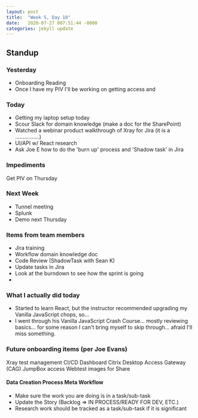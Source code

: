 ```yaml
---
layout: post
title:  "Week 5, Day 18"
date:   2020-07-27 007:51:44 -0600
categories: jekyll update
---
```


## Standup

### Yesterday
* Onboarding Reading
* Once I have my PIV I'll be working on getting access and 

### Today
* Getting my laptop setup today
* Scour Slack for domain knowledge (make a doc for the SharePoint)
* Watched a webinar product walkthrough of Xray for Jira (it is a ................)
* UI/API w/ React research
* Ask Joe E how to do the 'burn up' process and 'Shadow task' in Jira

### Impediments
Get PIV on Thursday

### Next Week
* Tunnel meeting
* Splunk
* Demo next Thursday

### Items from team members
* Jira training
* Workflow domain knowledge doc
* Code Review (ShadowTask with Sean K)
* Update tasks in Jira
* Look at the burndown to see how the sprint is going
* 

### What I actually did today
* Started to learn React, but the instructor recommended upgrading my Vanilla JavaScript chops, so...
* I went through his Vanilla JavaScript Crash Course... mostly reviewing basics... for some reason I can't bring myself to skip through... afraid I'll miss something.

### Future onboarding items (per Joe Evans)
Xray test management
CI/CD Dashboard
Citrix Desktop Access Gateway (CAG)
JumpBox access
Webtest images for Share

#### Data Creation Process Meta Workflow
* Make sure the work you are doing is in a task/sub-task
* Update the Story (Backlog => IN PROCESS/READY FOR DEV, ETC.)
* Research work should be tracked as a task/sub-task if it is significant

